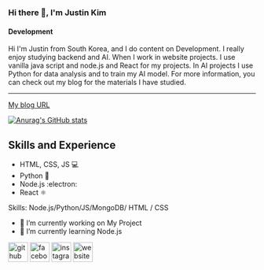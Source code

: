 
### Hi there 👋, I'm Justin Kim
#### Development



Hi I'm Justin from South Korea, and I do content on Development. 
I really enjoy studying backend and AI. When I work in website projects. I use vanilla java script and node.js and React for my projects.
In AI projects I use Python for data analysis and to train my AI model.
For more information, you can check out my blog for the materials I have studied. <hr/>
[My blog URL](https://highschool-ai-scientist.tistory.com/)

[![Anurag's GitHub stats](https://github-readme-stats.vercel.app/api?username=Justion1234)](https://github.com/anuraghazra/github-readme-stats)

## Skills and Experience
* HTML, CSS, JS 	:computer:
* Python 	📱
* Node.js :electron:
* React :atom_symbol:

Skills: Node.js/Python/JS/MongoDB/ HTML / CSS

- 🔭 I’m currently working on My Project 
- 🌱 I’m currently learning Node.js 


[<img src='https://cdn.jsdelivr.net/npm/simple-icons@3.0.1/icons/github.svg' alt='github' height='40'>](https://github.com/Justion1234)  [<img src='https://cdn.jsdelivr.net/npm/simple-icons@3.0.1/icons/facebook.svg' alt='facebook' height='40'>](https://www.facebook.com/김준성)  [<img src='https://cdn.jsdelivr.net/npm/simple-icons@3.0.1/icons/instagram.svg' alt='instagram' height='40'>](https://www.instagram.com/ju._.ns1004/)  [<img src='https://cdn.jsdelivr.net/npm/simple-icons@3.0.1/icons/icloud.svg' alt='website' height='40'>](https://justin1004-portfolio.netlify.app/)  

